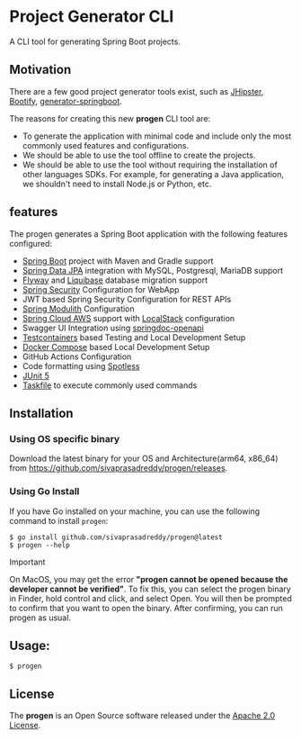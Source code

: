 # Project Generator CLI
A CLI tool for generating Spring Boot projects.

## Motivation
There are a few good project generator tools exist, such as [JHipster](https://www.jhipster.tech/), [Bootify](https://bootify.io/), [generator-springboot](https://github.com/sivaprasadreddy/generator-springboot).

The reasons for creating this new **progen** CLI tool are:
* To generate the application with minimal code and include only the most commonly used features and configurations.
* We should be able to use the tool offline to create the projects.
* We should be able to use the tool without requiring the installation of other languages SDKs.
  For example, for generating a Java application, we shouldn't need to install Node.js or Python, etc.

## features
The progen generates a Spring Boot application with the following features configured:

* [Spring Boot](https://spring.io/projects/spring-boot) project with Maven and Gradle support
* [Spring Data JPA](https://spring.io/projects/spring-data-jpa) integration with MySQL, Postgresql, MariaDB support
* [Flyway](https://www.red-gate.com/products/flyway/community/) and [Liquibase](https://www.liquibase.com/) database migration support
* [Spring Security](https://spring.io/projects/spring-security) Configuration for WebApp
* JWT based Spring Security Configuration for REST APIs
* [Spring Modulith](https://spring.io/projects/spring-modulith) Configuration
* [Spring Cloud AWS](https://awspring.io/) support with [LocalStack](https://www.localstack.cloud/) configuration
* Swagger UI Integration using [springdoc-openapi](https://springdoc.org/)
* [Testcontainers](https://java.testcontainers.org/) based Testing and Local Development Setup
* [Docker Compose](https://docs.docker.com/compose/) based Local Development Setup
* GitHub Actions Configuration
* Code formatting using [Spotless](https://github.com/diffplug/spotless)
* [JUnit 5](https://junit.org/junit5/)
* [Taskfile](https://taskfile.dev/) to execute commonly used commands


## Installation

### Using OS specific binary
Download the latest binary for your OS and Architecture(arm64, x86_64) 
from https://github.com/sivaprasadreddy/progen/releases.

### Using Go Install
If you have Go installed on your machine, you can use the following command to install `progen`:

```shell
$ go install github.com/sivaprasadreddy/progen@latest
$ progen --help
```

> [!IMPORTANT]
> On MacOS, you may get the error **"progen cannot be opened because the developer cannot be verified"**.
> To fix this, you can select the progen binary in Finder, hold control and click, and select Open.
> You will then be prompted to confirm that you want to open the binary. After confirming, you can run progen as usual.

## Usage:

```shell
$ progen
```

## License
The **progen** is an Open Source software
released under the [Apache 2.0 License](https://www.apache.org/licenses/LICENSE-2.0.html).
